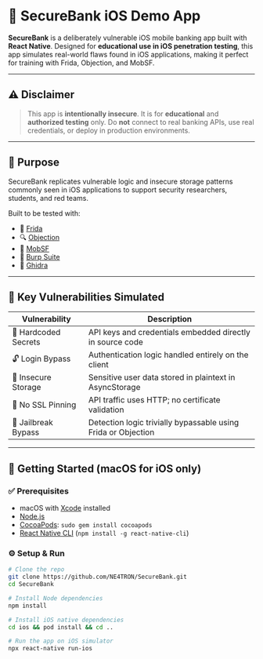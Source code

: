# 🏦 SecureBank iOS Demo App

**SecureBank** is a deliberately vulnerable iOS mobile banking app built with **React Native**. Designed for **educational use in iOS penetration testing**, this app simulates real-world flaws found in iOS applications, making it perfect for training with Frida, Objection, and MobSF.

---

## ⚠️ Disclaimer

> This app is **intentionally insecure**. It is for **educational** and **authorized testing** only. Do **not** connect to real banking APIs, use real credentials, or deploy in production environments.

---

## 📱 Purpose

SecureBank replicates vulnerable logic and insecure storage patterns commonly seen in iOS applications to support security researchers, students, and red teams.

Built to be tested with:

- 🧬 [Frida](https://frida.re/)
- 🔍 [Objection](https://github.com/sensepost/objection)
- 🧰 [MobSF](https://github.com/MobSF/Mobile-Security-Framework-MobSF)
- 📡 [Burp Suite](https://portswigger.net/burp)
- 🧠 [Ghidra](https://ghidra-sre.org/)

---

## 🚨 Key Vulnerabilities Simulated

| Vulnerability        | Description                                                       |
|----------------------|-------------------------------------------------------------------|
| 🔐 Hardcoded Secrets | API keys and credentials embedded directly in source code         |
| 🔓 Login Bypass      | Authentication logic handled entirely on the client               |
| 📁 Insecure Storage  | Sensitive user data stored in plaintext in AsyncStorage           |
| 🧾 No SSL Pinning    | API traffic uses HTTP; no certificate validation                  |
| 📱 Jailbreak Bypass  | Detection logic trivially bypassable using Frida or Objection     |

---

## 🚀 Getting Started (macOS for iOS only)

### ✅ Prerequisites

- macOS with [Xcode](https://developer.apple.com/xcode/) installed
- [Node.js](https://nodejs.org/)
- [CocoaPods](https://guides.cocoapods.org/using/getting-started.html): `sudo gem install cocoapods`
- [React Native CLI](https://reactnative.dev/docs/environment-setup) (`npm install -g react-native-cli`)

### ⚙️ Setup & Run

```bash
# Clone the repo
git clone https://github.com/NE4TRON/SecureBank.git
cd SecureBank

# Install Node dependencies
npm install

# Install iOS native dependencies
cd ios && pod install && cd ..

# Run the app on iOS simulator
npx react-native run-ios










